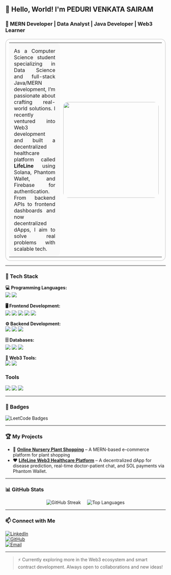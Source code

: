 ## 👋 Hello, World! I'm PEDURI VENKATA SAIRAM

### 🚀 MERN Developer | Data Analyst | Java Developer | Web3 Learner

<table style="border-radius: 15px; border: 2px solid #ddd; padding: 10px; width: 100%; max-width: 800px; margin: auto;">
<tr>
<td style="border-radius: 15px; padding: 15px; background-color: #f9f9f9; text-align: justify;">
As a Computer Science student specializing in Data Science and full-stack Java/MERN development, I’m passionate about crafting real-world solutions. I recently ventured into Web3 development and built a decentralized healthcare platform called <strong>LifeLine</strong> using Solana, Phantom Wallet, and Firebase for authentication. From backend APIs to frontend dashboards and now decentralized dApps, I aim to solve real problems with scalable tech.
</td>
<td style="border-radius: 15px; padding: 10px; text-align: center;">
<img src="https://media.giphy.com/media/qgQUggAC3Pfv687qPC/giphy.gif" width="300" style="border-radius: 15px; max-width: 100%;"/>
</td>
</tr>
</table>

---

### 🔧 Tech Stack

**💻 Programming Languages:**  
<img class="tech-icon" src="https://img.shields.io/badge/Java-007396?style=for-the-badge&logo=java&logoColor=white" />
<img class="tech-icon" src="https://img.shields.io/badge/Python-3776AB?style=for-the-badge&logo=python&logoColor=white" />

**🖥 Frontend Development:**  
<img class="tech-icon" src="https://img.shields.io/badge/HTML5-E34F26?style=for-the-badge&logo=html5&logoColor=white" />
<img class="tech-icon" src="https://img.shields.io/badge/CSS3-1572B6?style=for-the-badge&logo=css3&logoColor=white" />
<img class="tech-icon" src="https://img.shields.io/badge/JavaScript-F7DF1E?style=for-the-badge&logo=javascript&logoColor=black" />
<img class="tech-icon" src="https://img.shields.io/badge/React-61DAFB?style=for-the-badge&logo=react&logoColor=black" />
<img src="https://img.shields.io/badge/Bootstrap-7952B3?style=for-the-badge&logo=bootstrap&logoColor=white" />

**⚙ Backend Development:**  
<img class="tech-icon" src="https://img.shields.io/badge/Node.js-43853D?style=for-the-badge&logo=node.js&logoColor=white" />
<img class="tech-icon" src="https://img.shields.io/badge/Express.js-000000?style=for-the-badge&logo=express&logoColor=white" />
<img class="tech-icon" src="https://img.shields.io/badge/SpringBoot-6DB33F?style=for-the-badge&logo=spring&logoColor=white" />

**🗄️ Databases:**  
<img class="tech-icon" src="https://img.shields.io/badge/MongoDB-47A248?style=for-the-badge&logo=mongodb&logoColor=white" />
<img class="tech-icon" src="https://img.shields.io/badge/MySQL-4479A1?style=for-the-badge&logo=mysql&logoColor=white" />
<img src="https://img.shields.io/badge/Hadoop-FF9900?style=for-the-badge&logo=apachehadoop&logoColor=black" />

**🔗 Web3 Tools:**  
<img src="https://img.shields.io/badge/Solana-9945FF?style=for-the-badge&logo=solana&logoColor=white" />
<img src="https://img.shields.io/badge/Phantom-551BF9?style=for-the-badge&logo=phantom&logoColor=white" />

### Tools  
<img src="https://img.shields.io/badge/Git-F05032?style=for-the-badge&logo=git&logoColor=white" />
<img src="https://img.shields.io/badge/Vercel-000000?style=for-the-badge&logo=vercel&logoColor=white" />
<img src="https://img.shields.io/badge/Render-46E3B7?style=for-the-badge&logo=render&logoColor=black" />

---

### 🏅 Badges

![LeetCode Badges](https://leetcode-badge-showcase.vercel.app/api?username=sairam_peduri&animated=true&theme=dark)

---

### 🏆 My Projects

- 🌱 **[Online Nursery Plant Shopping](#)** – A MERN-based e-commerce platform for plant shopping  
- ❤ **[LifeLine Web3 Healthcare Platform](https://life-line3.vercel.app)** – A decentralized dApp for disease prediction, real-time doctor-patient chat, and SOL payments via Phantom Wallet.  

---

### 📊 GitHub Stats

<div align="center" style="display: flex; flex-wrap: wrap; justify-content: center; gap: 10px;">
  <img src="https://github-readme-streak-stats.herokuapp.com/?user=sairam-peduri&theme=react&hide_border=true" alt="GitHub Streak"/>
  <br/>
  <img src="https://github-readme-stats.vercel.app/api/top-langs/?username=sairam-peduri&layout=compact&theme=react" alt="Top Languages"/>
</div>

---

### 📫 Connect with Me

[![LinkedIn](https://img.shields.io/badge/LinkedIn-0A66C2?style=for-the-badge&logo=linkedin&logoColor=white)](https://www.linkedin.com/in/peduri-venkata-sairam)  
[![GitHub](https://img.shields.io/badge/GitHub-181717?style=for-the-badge&logo=github&logoColor=white)](https://github.com/sairam-peduri)  
[![Email](https://img.shields.io/badge/Email-D14836?style=for-the-badge&logo=gmail&logoColor=white)](mailto:sairampeduri@gmail.com)

---

> ⚡️ Currently exploring more in the Web3 ecosystem and smart contract development. Always open to collaborations and new ideas!
